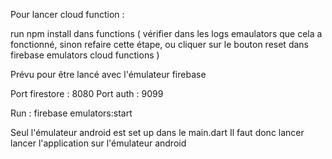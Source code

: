 Pour lancer cloud function :

run npm install dans functions ( vérifier dans les logs emaulators que cela a fonctionné, sinon refaire cette étape, ou cliquer sur le bouton reset dans firebase emulators cloud functions )

Prévu pour être lancé avec l'émulateur firebase

Port firestore : 8080
Port auth : 9099

Run : firebase emulators:start

Seul l'émulateur android est set up dans le main.dart
Il faut donc lancer lancer l'application sur l'émulateur android